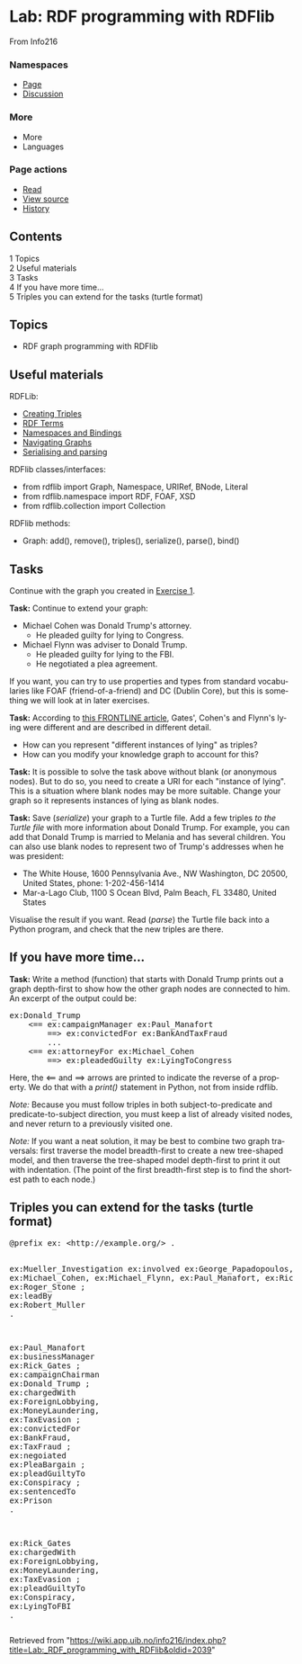 <div id="content" class="mw-body" role="main"><div class="mw-indicators mw-body-content">
</div>
<h1 id="firstHeading" class="firstHeading">Lab: RDF programming with RDFlib</h1><div id="bodyContentOuter"><div id="siteSub">From Info216</div><div id="mw-page-header-links"><div role="navigation" class="mw-portlet tools-inline" id="p-namespaces" aria-labelledby="p-namespaces-label"><h3 id="p-namespaces-label" lang="en" dir="ltr">Namespaces</h3><div class="mw-portlet-body"><ul lang="en" dir="ltr"><li id="ca-nstab-main" class="selected"><a href="/info216/index.php?title=Lab:_RDF_programming_with_RDFlib" title="View the content page [ctrl-option-c]" accesskey="c"><span>Page</span></a></li><li id="ca-talk" class="new"><a href="/info216/index.php?title=Talk:Lab:_RDF_programming_with_RDFlib&amp;action=edit&amp;redlink=1" rel="discussion" title="Discussion about the content page (page does not exist) [ctrl-option-t]" accesskey="t"><span>Discussion</span></a></li></ul></div></div><div role="navigation" class="mw-portlet tools-inline" id="p-more" aria-labelledby="p-more-label"><h3 id="p-more-label" lang="en" dir="ltr">More</h3><div class="mw-portlet-body"><ul lang="en" dir="ltr"><li id="ca-more" class="dropdown-toggle"><span>More</span></li><li id="ca-languages" class="dropdown-toggle"><span>Languages</span></li></ul></div></div><div role="navigation" class="mw-portlet tools-inline" id="p-views" aria-labelledby="p-views-label"><h3 id="p-views-label" lang="en" dir="ltr">Page actions</h3><div class="mw-portlet-body"><ul lang="en" dir="ltr"><li id="ca-view" class="selected"><a href="/info216/index.php?title=Lab:_RDF_programming_with_RDFlib"><span>Read</span></a></li><li id="ca-viewsource"><a href="/info216/index.php?title=Lab:_RDF_programming_with_RDFlib&amp;action=edit" title="This page is protected.
You can view its source [ctrl-option-e]" accesskey="e"><span>View source</span></a></li><li id="ca-history"><a href="/info216/index.php?title=Lab:_RDF_programming_with_RDFlib&amp;action=history" title="Past revisions of this page [ctrl-option-h]" accesskey="h"><span>History</span></a></li></ul></div></div></div><div class="visualClear"></div><div class="mw-body-content" id="bodyContent"><div id="contentSub"></div><div id="mw-content-text" lang="en" dir="ltr" class="mw-content-ltr"><div class="mw-parser-output"><div id="toc" class="toc" role="navigation" aria-labelledby="mw-toc-heading"><input type="checkbox" role="button" id="toctogglecheckbox" class="toctogglecheckbox" style="display:none"><div class="toctitle" lang="en" dir="ltr"><h2 id="mw-toc-heading">Contents</h2><span class="toctogglespan"><label class="toctogglelabel" for="toctogglecheckbox"></label></span></div>
<ul>
<li class="toclevel-1 tocsection-1"><a href="#Topics"><span class="tocnumber">1</span> <span class="toctext">Topics</span></a></li>
<li class="toclevel-1 tocsection-2"><a href="#Useful_materials"><span class="tocnumber">2</span> <span class="toctext">Useful materials</span></a></li>
<li class="toclevel-1 tocsection-3"><a href="#Tasks"><span class="tocnumber">3</span> <span class="toctext">Tasks</span></a></li>
<li class="toclevel-1 tocsection-4"><a href="#If_you_have_more_time..."><span class="tocnumber">4</span> <span class="toctext">If you have more time...</span></a></li>
<li class="toclevel-1 tocsection-5"><a href="#Triples_you_can_extend_for_the_tasks_.28turtle_format.29"><span class="tocnumber">5</span> <span class="toctext">Triples you can extend for the tasks (turtle format)</span></a></li>
</ul>
</div>

<h2><span class="mw-headline" id="Topics">Topics</span></h2>
<ul><li>RDF graph programming with RDFlib</li></ul>
<h2><span class="mw-headline" id="Useful_materials">Useful materials</span></h2>
<p>RDFLib:
</p>
<ul><li><a target="_blank" rel="nofollow noreferrer noopener" class="external text" href="https://rdflib.readthedocs.io/en/stable/intro_to_creating_rdf.html">Creating Triples</a></li>
<li><a target="_blank" rel="nofollow noreferrer noopener" class="external text" href="https://rdflib.readthedocs.io/en/stable/rdf_terms.html">RDF Terms</a></li>
<li><a target="_blank" rel="nofollow noreferrer noopener" class="external text" href="https://rdflib.readthedocs.io/en/stable/namespaces_and_bindings.html">Namespaces and Bindings</a></li>
<li><a target="_blank" rel="nofollow noreferrer noopener" class="external text" href="https://rdflib.readthedocs.io/en/stable/intro_to_graphs.html">Navigating Graphs</a></li>
<li><a target="_blank" rel="nofollow noreferrer noopener" class="external text" href="https://rdflib.readthedocs.io/en/stable/intro_to_parsing.html">Serialising and parsing</a></li></ul>
<p>RDFlib classes/interfaces: 
</p>
<ul><li>from rdflib import Graph, Namespace, URIRef, BNode, Literal</li>
<li>from rdflib.namespace import RDF, FOAF, XSD</li>
<li>from rdflib.collection import Collection</li></ul>
<p>RDFlib methods: 
</p>
<ul><li>Graph: add(), remove(), triples(), serialize(), parse(), bind()</li></ul>
<h2><span class="mw-headline" id="Tasks">Tasks</span></h2>
<p>Continue with the graph you created in <a href="/info216/index.php?title=Lab:_Getting_started_with_VSCode,_Python_and_RDFlib" title="Lab: Getting started with VSCode, Python and RDFlib"> Exercise 1</a>.
</p><p><b>Task:</b> Continue to extend your graph:
</p>
<ul><li>Michael Cohen was Donald Trump's attorney.
<ul><li>He pleaded guilty for lying to Congress.</li></ul></li>
<li>Michael Flynn was adviser to Donald Trump.
<ul><li>He pleaded guilty for lying to the FBI.</li>
<li>He negotiated a plea agreement.</li></ul></li></ul>
<p>If you want, you can try to use properties and types from standard vocabularies like FOAF (friend-of-a-friend) and DC (Dublin Core), but this is something we will look at in later exercises.
</p><p><b>Task:</b> According to <a target="_blank" rel="nofollow noreferrer noopener" class="external text" href="https://www.pbs.org/wgbh/frontline/article/the-mueller-investigation-explained-2/">this FRONTLINE article</a>, Gates', Cohen's and Flynn's lying were different and are described in different detail. 
</p>
<ul><li>How can you represent "different instances of lying" as triples?</li>
<li>How can you modify your knowledge graph to account for this?</li></ul>
<p><b>Task:</b> It is possible to solve the task above without blank (or anonymous nodes). But to do so, you need to create a URI for each "instance of lying". This is a situation where blank nodes may be more suitable. Change your graph so it represents instances of lying as blank nodes.
</p><p><b>Task:</b> Save (<i>serialize</i>) your graph to a Turtle file. Add a few triples <i>to the Turtle file</i> with more information about Donald Trump. For example, you can add that Donald Trump is married to Melania and has several children. You can also use blank nodes to represent two of Trump's addresses when he was president:
</p>
<ul><li>The White House, 1600 Pennsylvania Ave., NW Washington, DC 20500, United States, phone: 1-202-456-1414</li>
<li>Mar-a-Lago Club, 1100 S Ocean Blvd, Palm Beach, FL 33480, United States</li></ul>
<p>Visualise the result if you want. Read (<i>parse</i>) the Turtle file back into a Python program, and check that the new triples are there.
</p>
<h2><span class="mw-headline" id="If_you_have_more_time...">If you have more time...</span></h2>
<p><b>Task:</b> Write a method (function) that starts with Donald Trump prints out a graph depth-first to show how the other graph nodes are connected to him. An excerpt of the output could be:
</p>
<pre>ex:Donald_Trump
    &lt;== ex:campaignManager ex:Paul_Manafort
        ==&gt; ex:convictedFor ex:BankAndTaxFraud
        ...
    &lt;== ex:attorneyFor ex:Michael_Cohen
        ==&gt; ex:pleadedGuilty ex:LyingToCongress
</pre>
<p>Here, the &lt;== and ==&gt; arrows are printed to indicate the reverse of a property. We do that with a <i>print()</i> statement in Python, not from inside rdflib. 
</p><p><i>Note:</i> Because you must follow triples in both subject-to-predicate and predicate-to-subject direction, you must keep a list of already visited nodes, and never return to a previously visited one.
</p><p><i>Note:</i> If you want a neat solution, it may be best to combine two graph traversals: first traverse the model breadth-first to create a new tree-shaped model, and then traverse the tree-shaped model depth-first to print it out with indentation. (The point of the first breadth-first step is to find the shortest path to each node.)
</p>
<h2><span id="Triples_you_can_extend_for_the_tasks_(turtle_format)"></span><span class="mw-headline" id="Triples_you_can_extend_for_the_tasks_.28turtle_format.29">Triples you can extend for the tasks (turtle format)</span></h2>
<pre class="code2highlight hljs css">@<span class="hljs-keyword">prefix</span> ex: &lt;http://example.org/&gt; .

ex:Mueller_Investigation ex:involved ex:George_Papadopoulos,
        ex:Michael_Cohen,
        ex:Michael_Flynn,
        ex:Paul_Manafort,
        ex:Rick_Gates,
        ex:Roger_Stone&nbsp;;
    <span class="hljs-selector-tag">ex</span><span class="hljs-selector-pseudo">:leadBy</span> <span class="hljs-selector-tag">ex</span><span class="hljs-selector-pseudo">:Robert_Muller</span> .

<span class="hljs-selector-tag">ex</span><span class="hljs-selector-pseudo">:Paul_Manafort</span> <span class="hljs-selector-tag">ex</span><span class="hljs-selector-pseudo">:businessManager</span> <span class="hljs-selector-tag">ex</span><span class="hljs-selector-pseudo">:Rick_Gates</span>&nbsp;;
    <span class="hljs-selector-tag">ex</span><span class="hljs-selector-pseudo">:campaignChairman</span> <span class="hljs-selector-tag">ex</span><span class="hljs-selector-pseudo">:Donald_Trump</span>&nbsp;;
    <span class="hljs-selector-tag">ex</span><span class="hljs-selector-pseudo">:chargedWith</span> <span class="hljs-selector-tag">ex</span><span class="hljs-selector-pseudo">:ForeignLobbying</span>,
        <span class="hljs-selector-tag">ex</span><span class="hljs-selector-pseudo">:MoneyLaundering</span>,
        <span class="hljs-selector-tag">ex</span><span class="hljs-selector-pseudo">:TaxEvasion</span>&nbsp;;
    <span class="hljs-selector-tag">ex</span><span class="hljs-selector-pseudo">:convictedFor</span> <span class="hljs-selector-tag">ex</span><span class="hljs-selector-pseudo">:BankFraud</span>,
        <span class="hljs-selector-tag">ex</span><span class="hljs-selector-pseudo">:TaxFraud</span>&nbsp;;
    <span class="hljs-selector-tag">ex</span><span class="hljs-selector-pseudo">:negoiated</span> <span class="hljs-selector-tag">ex</span><span class="hljs-selector-pseudo">:PleaBargain</span>&nbsp;;
    <span class="hljs-selector-tag">ex</span><span class="hljs-selector-pseudo">:pleadGuiltyTo</span> <span class="hljs-selector-tag">ex</span><span class="hljs-selector-pseudo">:Conspiracy</span>&nbsp;;
    <span class="hljs-selector-tag">ex</span><span class="hljs-selector-pseudo">:sentencedTo</span> <span class="hljs-selector-tag">ex</span><span class="hljs-selector-pseudo">:Prison</span> .

<span class="hljs-selector-tag">ex</span><span class="hljs-selector-pseudo">:Rick_Gates</span> <span class="hljs-selector-tag">ex</span><span class="hljs-selector-pseudo">:chargedWith</span> <span class="hljs-selector-tag">ex</span><span class="hljs-selector-pseudo">:ForeignLobbying</span>,
        <span class="hljs-selector-tag">ex</span><span class="hljs-selector-pseudo">:MoneyLaundering</span>,
        <span class="hljs-selector-tag">ex</span><span class="hljs-selector-pseudo">:TaxEvasion</span>&nbsp;;
    <span class="hljs-selector-tag">ex</span><span class="hljs-selector-pseudo">:pleadGuiltyTo</span> <span class="hljs-selector-tag">ex</span><span class="hljs-selector-pseudo">:Conspiracy</span>,
        <span class="hljs-selector-tag">ex</span><span class="hljs-selector-pseudo">:LyingToFBI</span> .</pre>
<!-- 
NewPP limit report
Cached time: 20230509083218
Cache expiry: 86400
Dynamic content: false
Complications: []
CPU time usage: 0.024 seconds
Real time usage: 0.025 seconds
Preprocessor visited node count: 18/1000000
Post‐expand include size: 0/2097152 bytes
Template argument size: 0/2097152 bytes
Highest expansion depth: 2/40
Expensive parser function count: 0/100
Unstrip recursion depth: 0/20
Unstrip post‐expand size: 802/5000000 bytes
-->
<!--
Transclusion expansion time report (%,ms,calls,template)
100.00%    0.000      1 -total
-->

<!-- Saved in parser cache with key info216-mediawiki-:pcache:idhash:87-0!canonical and timestamp 20230509083218 and revision id 2039
 -->
</div></div><div class="printfooter">
Retrieved from "<a dir="ltr" href="https://wiki.app.uib.no/info216/index.php?title=Lab:_RDF_programming_with_RDFlib&amp;oldid=2039">https://wiki.app.uib.no/info216/index.php?title=Lab:_RDF_programming_with_RDFlib&amp;oldid=2039</a>"</div>
<div class="visualClear"></div></div></div></div>